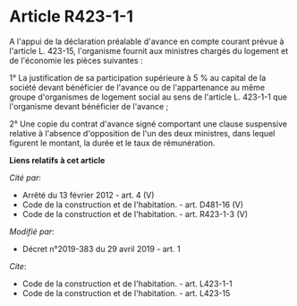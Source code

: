 # Article R423-1-1

A l'appui de la déclaration préalable d'avance en compte courant prévue à l'article L. 423-15, l'organisme fournit aux
ministres chargés du logement et de l'économie les pièces suivantes : 

1° La justification de sa participation supérieure à 5 % au capital de la société devant bénéficier de l'avance ou de
l'appartenance au même groupe d'organismes de logement social au sens de l'article L. 423-1-1 que l'organisme devant
bénéficier de l'avance ; 

2° Une copie du contrat d'avance signé comportant une clause suspensive relative à l'absence d'opposition de l'un des deux
ministres, dans lequel figurent le montant, la durée et le taux de rémunération.

**Liens relatifs à cet article**

_Cité par_:

  - Arrêté du 13 février 2012 - art. 4 (V)
  - Code de la construction et de l'habitation. - art. D481-16 (V)
  - Code de la construction et de l'habitation. - art. R423-1-3 (V)

_Modifié par_:

  - Décret n°2019-383 du 29 avril 2019 - art. 1

_Cite_:

  - Code de la construction et de l'habitation. - art. L423-1-1
  - Code de la construction et de l'habitation. - art. L423-15
